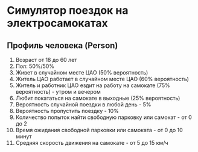 # Симулятор поездок на электросамокатах

## Профиль человека (Person)

1. Возраст от 18 до 60 лет
2. Пол: 50%/50%
3. Живет в случайном месте ЦАО (50% вероятность)
4. Житель ЦАО работает в случайном месте ЦАО (60% вероятность)
5. Житель и работник ЦАО ездит на работу на самокате (75% вероятность) - утром и вечером
6. Любит покататься на самокате в выходные (25% вероятность)
7. Вероятность случайной поездки в любой день - 5%
8. Вероятность пропустить поездку - 10%
9. Количество попыток найти свободную парковку или самокат - от 0 до 2
10. Время ожидания свободной парковки или самоката - от 0 до 10 минут
11. Средняя скорость движения на самокате - от 5 до 15 км/ч
